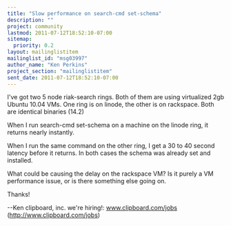 ```yaml
---
title: "Slow performance on search-cmd set-schema"
description: ""
project: community
lastmod: 2011-07-12T18:52:10-07:00
sitemap:
  priority: 0.2
layout: mailinglistitem
mailinglist_id: "msg03997"
author_name: "Ken Perkins"
project_section: "mailinglistitem"
sent_date: 2011-07-12T18:52:10-07:00
---
```



I've got two 5 node riak-search rings. Both of them are using virtualized 2gb 
Ubuntu 10.04 VMs. One ring is on linode, the other is on rackspace. Both are 
identical binaries (14.2)

When I run search-cmd set-schema   on a machine on 
the linode ring, it returns nearly instantly.

When I run the same command on the other ring, I get a 30 to 40 second latency 
before it returns. In both cases the schema was already set and installed.

What could be causing the delay on the rackspace VM? Is it purely a VM 
performance issue, or is there something else going on.

Thanks! 

--Ken
clipboard, inc. 
we're hiring!: www.clipboard.com/jobs (http://www.clipboard.com/jobs)

